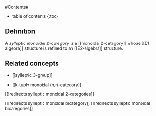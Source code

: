 
#Contents#
* table of contents
{:toc}

## Definition

A _sylleptic monoidal 2-category_ is a [[monoidal 2-category]] whose [[E1-algebra]] structure is refined to an [[E2-algebra]] structure.

## Related concepts

* [[sylleptic 3-group]]

* [[k-tuply monoidal (n,r)-category]]

[[!redirects sylleptic monoidal 2-categories]]

[[!redirects sylleptic monoidal bicategory]]
[[!redirects sylleptic monoidal bicategories]]

